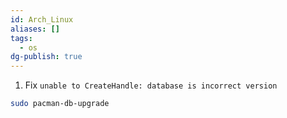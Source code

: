 ```yaml
---
id: Arch_Linux
aliases: []
tags:
  - os
dg-publish: true
---
```

1. Fix `unable to CreateHandle: database is incorrect version`

```bash
sudo pacman-db-upgrade

```